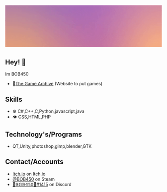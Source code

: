 <h1 align="center">
  <img src="/ezgif-2-55bfe4cca5b0.gif" alt="BOB450" />
</h1>

## Hey! 👋
Im BOB450

- 🧭[The Game Archive](https://thegamearchive.net/) (Website to put games)

## Skills
- ⚙️ C#,C++,C,Python,javascript,java
- 👁️ CSS,HTML,PHP

## Technology's/Programs
-   QT,Unity,photoshop,gimp,blender,GTK

## Contact/Accounts
- [Itch.io](https://bob4500.itch.io/) on Itch.io
- [@BOB450](https://steamcommunity.com/id/BOB450/) on Steam
- [🐲𝔹𝕆𝔹𝟜𝟝𝟘🐲#1415](https://discordapp.com/users/277920295833305088) on Discord
